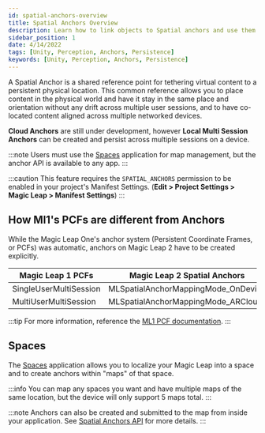 ```yaml
---
id: spatial-anchors-overview
title: Spatial Anchors Overview
description: Learn how to link objects to Spatial anchors and use them to creat persistent content.
sidebar_position: 1
date: 4/14/2022
tags: [Unity, Perception, Anchors, Persistence]
keywords: [Unity, Perception, Anchors, Persistence]
---
```


A Spatial Anchor is a shared reference point for tethering virtual content to a persistent physical location. This common reference allows you to place content in the physical world and have it stay in the same place and orientation without any drift across multiple user sessions, and to have co-located content aligned across multiple networked devices.

**Cloud Anchors** are still under development, however **Local Multi Session Anchors** can be created and persist across multiple sessions on a device.

:::note
Users must use the [Spaces](docs/guides/features/spaces/spaces-tool.md) application for map management, but the anchor API is available to any app.
:::

:::caution
This feature requires the `SPATIAL_ANCHORS` permission to be enabled in your project's Manifest Settings. (**Edit > Project Settings > Magic Leap > Manifest Settings**)
:::

## How Ml1's PCFs are different from Anchors

While the Magic Leap One's anchor system (Persistent Coordinate Frames, or PCFs) was automatic, anchors on Magic Leap 2 have to be created explicitly.

| Magic Leap 1 PCFs               | Magic Leap 2 Spatial Anchors                 |
| ---------------------- | ----------------------------------- |
| SingleUserMultiSession | MLSpatialAnchorMappingMode_OnDevice |
| MultiUserMultiSession  | MLSpatialAnchorMappingMode_ARCloud  |

:::tip
For more information, reference the [ML1 PCF documentation](https://developer.magicleap.com/en-us/learn/guides/persistent-coordinate-frames).
:::

## Spaces

The [Spaces](docs/guides/features/spaces/spaces-tool.md) application allows you to localize your Magic Leap into a space and to create anchors within "maps" of that space.

:::info
You can map any spaces you want and have multiple maps of the same location, but the device will only support 5 maps total.
:::

:::note
Anchors can also be created and submitted to the map from inside your application. See [Spatial Anchors API](/docs/guides/unity/perception/anchors/spatial-anchors-api.md) for more details.
:::
